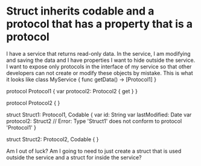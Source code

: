 
# Struct inherits codable and a protocol that has a property that is a protocol

I have a service that returns read-only data. In the service, I am modifying and saving the data and I have properties I want to hide outside the service. I want to expose only protocols in the interface of my service so that other developers can not create or modify these objects by mistake.
This is what it looks like
class MyService {
  func getData() -> [Protocol1]
}

protocol Protocol1 {
  var protocol2: Protocol2 { get }
}

protocol Protocol2 { }

struct Struct1: Protocol1, Codable {
  var id: String
  var lastModified: Date
  var protocol2: Struct2 // Error: Type 'Struct1' does not conform to protocol 'Protocol1'
}

struct Struct2: Protocol2, Codable { }

Am I out of luck? Am I going to need to just create a struct that is used outside the service and a struct for inside the service?

        